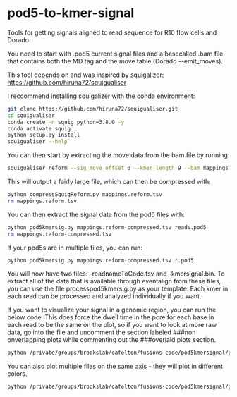 # pod5-to-kmer-signal
Tools for getting signals aligned to read sequence for R10 flow cells and Dorado



You need to start with .pod5 current signal files and a basecalled .bam file that contains both the MD tag and the move table (Dorado --emit_moves).

This tool depends on and was inspired by squigalizer: https://github.com/hiruna72/squigualiser

I reccommend installing squigalizer with the conda environment:
```bash
git clone https://github.com/hiruna72/squigualiser.git
cd squigualiser
conda create -n squig python=3.8.0 -y
conda activate squig
python setup.py install
squigualiser --help
```

You can then start by extracting the move data from the bam file by running:
```bash
squigualiser reform --sig_move_offset 0 --kmer_length 9 --bam mappings.bam -o mappings.reform.tsv
```

This will output a fairly large file, which can then be compressed with:
```bash
python compressSquigReform.py mappings.reform.tsv
rm mappings.reform.tsv
```

You can then extract the signal data from the pod5 files with:
```bash
python pod5kmersig.py mappings.reform-compressed.tsv reads.pod5
rm mappings.reform-compressed.tsv
```

If your pod5s are in multiple files, you can run:
```bash
python pod5kmersig.py mappings.reform-compressed.tsv *.pod5
```

You will now have two files: -readnameToCode.tsv and -kmersignal.bin. To extract all of the data that is available through eventalign from these files, you can use the file processpod5kmersig.py as your template. Each kmer in each read can be processed and analyzed individually if you want.

If you want to visualize your signal in a genomic region, you can run the below code. This does force the dwell time in the pore for each base in each read to be the same on the plot, so if you want to look at more raw data, go into the file and uncomment the section labeled ###non onverlapping plots while commenting out the ###overlaid plots section.
```bash
python /private/groups/brookslab/cafelton/fusions-code/pod5kmersignal/plotSignalInRegion.py chr13:52309895-52309915 can_mappings.reform-compressed-readnameToCode.tsv can_mappings.bam can_mappings.reform-compressed-kmersignal.bin 
```

You can also plot multiple files on the same axis - they will plot in different colors.
```bash
python /private/groups/brookslab/cafelton/fusions-code/pod5kmersignal/plotSignalInRegion.py chr13:52309895-52309915 can_mappings.reform-compressed-readnameToCode.tsv can_mappings.bam can_mappings.reform-compressed-kmersignal.bin mod_mappings.reform-compressed-readnameToCode.tsv mod_mappings.bam mod_mappings.reform-compressed-kmersignal.bin
```
